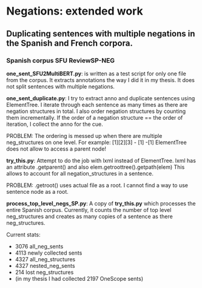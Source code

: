 # Negations: extended work

## Duplicating sentences with multiple negations in the Spanish and French corpora.

### Spanish corpus SFU ReviewSP-NEG


__one_sent_SFU2MultiBERT.py__: is written as a test script for only one file from the corpus. It extracts annotations the way I did it in my thesis. It does not split sentences with multiple negations.

__one_sent_duplicate.py__: I try to extract anno and duplicate sentences using ElementTree. I iterate through each sentence as many times as there are negation structures in total. I also order negation structures by counting them incrementally. If the order of a negation structure == the order of iteration, I collect the anno for the cue.

PROBLEM: The ordering is messed up when there are multiple neg_structures on one level. For example: [1][2][3] - [1] -[1]
ElementTree does not allow to access a parent node!

__try_this.py__: Attempt to do the job with lxml instead of ElementTree. lxml has an attribute .getparent() and also elem.getroottree().getpath(elem) This allows to account for all negation_structures in a sentence.

PROBLEM: .getroot() uses actual file as a root. I cannot find a way to use sentence node as a root.

__process_top_level_negs_SP.py__: A copy of __try_this.py__ which processes the entire Spanish corpus. Currently, it counts the number of top level neg_structures and creates as many copies of a sentence as there neg_structures.

Current stats:
- 3076 all_neg_sents
- 4113 newly collected sents
- 4327 all_neg_structures
- 4327 nested_neg_sents
- 214 lost neg_structures
- (in my thesis I had collected 2197 OneScope sents)
